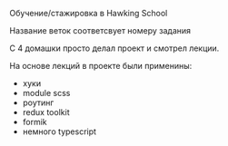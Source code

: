 Обучение/стажировка в Hawking School

Название веток соответсвует номеру задания

С 4 домашки просто делал проект и смотрел лекции.

На основе лекций в проекте были применины:
- хуки
- module scss
- роутинг
- redux toolkit
- formik
- немного typescript
